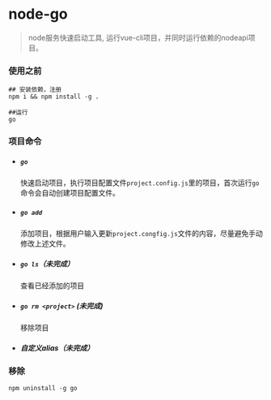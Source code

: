 # node-go

> node服务快速启动工具, 运行vue-cli项目，并同时运行依赖的nodeapi项目。



### 使用之前

```shell
## 安装依赖，注册
npm i && npm install -g .

##运行
go
```



### 项目命令

- ##### `go`

  快速启动项目，执行项目配置文件`project.config.js`里的项目，首次运行`go`命令会自动创建项目配置文件。

- ##### `go add`

  添加项目，根据用户输入更新`project.congfig.js`文件的内容，尽量避免手动修改上述文件。

- ##### `go ls`（未完成）

  查看已经添加的项目

- ##### `go rm <project>` (未完成)

  移除项目

- ##### 自定义alias（未完成）



### 移除

```shell
npm uninstall -g go
```
